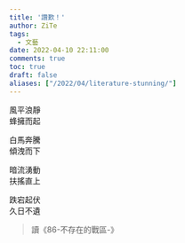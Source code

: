 ```yaml
---
title: '讚歎！'
author: ZiTe
tags:
  - 文藝
date: 2022-04-10 22:11:00
comments: true
toc: true
draft: false
aliases: ["/2022/04/literature-stunning/"]
---
```


風平浪靜  
蜂擁而起

白馬奔騰  
傾洩而下

暗流湧動  
扶搖直上

跌宕起伏  
久日不遺

> 讀《86-不存在的戰區-》
